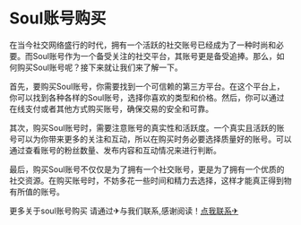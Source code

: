 # Soul账号购买

在当今社交网络盛行的时代，拥有一个活跃的社交账号已经成为了一种时尚和必要。而Soul账号作为一个备受关注的社交平台，其账号更是备受追捧。那么，如何购买Soul账号呢？接下来就让我们来了解一下。

首先，要购买Soul账号，你需要找到一个可信赖的第三方平台。在这个平台上，你可以找到各种各样的Soul账号，选择你喜欢的类型和价格。然后，你可以通过在线支付或者其他方式购买账号，确保交易的安全和可靠。

其次，购买Soul账号时，需要注意账号的真实性和活跃度。一个真实且活跃的账号可以为你带来更多的关注和互动，所以在购买时务必要选择质量好的账号。可以通过查看账号的粉丝数量、发布内容和互动情况来进行判断。

最后，购买Soul账号不仅仅是为了拥有一个社交账号，更是为了拥有一个优质的社交资源。在购买账号时，不妨多花一些时间和精力去选择，这样才能真正得到物有所值的账号。

更多关于soul账号购买 请通过✈与我们联系,感谢阅读！[点我联系✈](https://auth.G208.com)